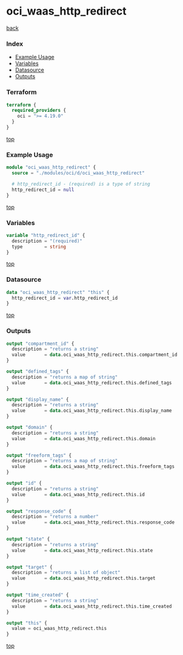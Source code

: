 # oci_waas_http_redirect

[back](../oci.md)

### Index

- [Example Usage](#example-usage)
- [Variables](#variables)
- [Datasource](#datasource)
- [Outputs](#outputs)

### Terraform

```terraform
terraform {
  required_providers {
    oci = ">= 4.19.0"
  }
}
```

[top](#index)

### Example Usage

```terraform
module "oci_waas_http_redirect" {
  source = "./modules/oci/d/oci_waas_http_redirect"

  # http_redirect_id - (required) is a type of string
  http_redirect_id = null
}
```

[top](#index)

### Variables

```terraform
variable "http_redirect_id" {
  description = "(required)"
  type        = string
}
```

[top](#index)

### Datasource

```terraform
data "oci_waas_http_redirect" "this" {
  http_redirect_id = var.http_redirect_id
}
```

[top](#index)

### Outputs

```terraform
output "compartment_id" {
  description = "returns a string"
  value       = data.oci_waas_http_redirect.this.compartment_id
}

output "defined_tags" {
  description = "returns a map of string"
  value       = data.oci_waas_http_redirect.this.defined_tags
}

output "display_name" {
  description = "returns a string"
  value       = data.oci_waas_http_redirect.this.display_name
}

output "domain" {
  description = "returns a string"
  value       = data.oci_waas_http_redirect.this.domain
}

output "freeform_tags" {
  description = "returns a map of string"
  value       = data.oci_waas_http_redirect.this.freeform_tags
}

output "id" {
  description = "returns a string"
  value       = data.oci_waas_http_redirect.this.id
}

output "response_code" {
  description = "returns a number"
  value       = data.oci_waas_http_redirect.this.response_code
}

output "state" {
  description = "returns a string"
  value       = data.oci_waas_http_redirect.this.state
}

output "target" {
  description = "returns a list of object"
  value       = data.oci_waas_http_redirect.this.target
}

output "time_created" {
  description = "returns a string"
  value       = data.oci_waas_http_redirect.this.time_created
}

output "this" {
  value = oci_waas_http_redirect.this
}
```

[top](#index)